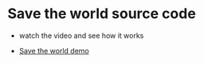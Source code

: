# Save the world source code

- watch the video and see how it works

- [Save the world demo](https://youtu.be/-c5Gwbdg79w)

